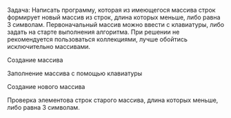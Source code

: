 Задача: Написать программу, которая из имеющегося массива строк формирует новый массив из строк, длина которых меньше, либо равна 3 символам. Первоначальный массив можно ввести с клавиатуры, либо задать на старте выполнения алгоритма. При решении не рекомендуется пользоваться коллекциями, лучше обойтись исключительно массивами.

Создание массива

Заполнение массива с помощью клавиатуры

Создание нового массива

Проверка элементова строк старого массива, длина которых меньше, либо равна 3 символам.

